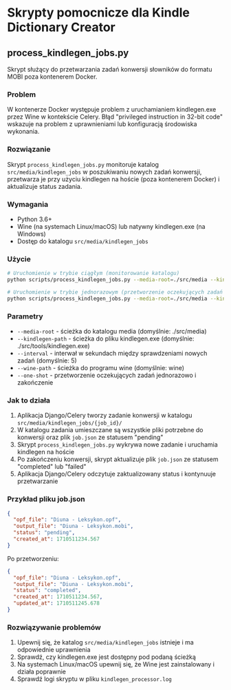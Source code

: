 # Skrypty pomocnicze dla Kindle Dictionary Creator

## process_kindlegen_jobs.py

Skrypt służący do przetwarzania zadań konwersji słowników do formatu MOBI poza kontenerem Docker.

### Problem

W kontenerze Docker występuje problem z uruchamianiem kindlegen.exe przez Wine w kontekście Celery. Błąd "privileged instruction in 32-bit code" wskazuje na problem z uprawnieniami lub konfiguracją środowiska wykonania.

### Rozwiązanie

Skrypt `process_kindlegen_jobs.py` monitoruje katalog `src/media/kindlegen_jobs` w poszukiwaniu nowych zadań konwersji, przetwarza je przy użyciu kindlegen na hoście (poza kontenerem Docker) i aktualizuje status zadania.

### Wymagania

- Python 3.6+
- Wine (na systemach Linux/macOS) lub natywny kindlegen.exe (na Windows)
- Dostęp do katalogu `src/media/kindlegen_jobs`

### Użycie

```bash
# Uruchomienie w trybie ciągłym (monitorowanie katalogu)
python scripts/process_kindlegen_jobs.py --media-root=./src/media --kindlegen-path=./src/tools/kindlegen.exe

# Uruchomienie w trybie jednorazowym (przetworzenie oczekujących zadań i zakończenie)
python scripts/process_kindlegen_jobs.py --media-root=./src/media --kindlegen-path=./src/tools/kindlegen.exe --one-shot
```

### Parametry

- `--media-root` - ścieżka do katalogu media (domyślnie: ./src/media)
- `--kindlegen-path` - ścieżka do pliku kindlegen.exe (domyślnie: ./src/tools/kindlegen.exe)
- `--interval` - interwał w sekundach między sprawdzeniami nowych zadań (domyślnie: 5)
- `--wine-path` - ścieżka do programu wine (domyślnie: wine)
- `--one-shot` - przetworzenie oczekujących zadań jednorazowo i zakończenie

### Jak to działa

1. Aplikacja Django/Celery tworzy zadanie konwersji w katalogu `src/media/kindlegen_jobs/{job_id}/`
2. W katalogu zadania umieszczane są wszystkie pliki potrzebne do konwersji oraz plik `job.json` ze statusem "pending"
3. Skrypt `process_kindlegen_jobs.py` wykrywa nowe zadanie i uruchamia kindlegen na hoście
4. Po zakończeniu konwersji, skrypt aktualizuje plik `job.json` ze statusem "completed" lub "failed"
5. Aplikacja Django/Celery odczytuje zaktualizowany status i kontynuuje przetwarzanie

### Przykład pliku job.json

```json
{
  "opf_file": "Diuna - Leksykon.opf",
  "output_file": "Diuna - Leksykon.mobi",
  "status": "pending",
  "created_at": 1710511234.567
}
```

Po przetworzeniu:

```json
{
  "opf_file": "Diuna - Leksykon.opf",
  "output_file": "Diuna - Leksykon.mobi",
  "status": "completed",
  "created_at": 1710511234.567,
  "updated_at": 1710511245.678
}
```

### Rozwiązywanie problemów

1. Upewnij się, że katalog `src/media/kindlegen_jobs` istnieje i ma odpowiednie uprawnienia
2. Sprawdź, czy kindlegen.exe jest dostępny pod podaną ścieżką
3. Na systemach Linux/macOS upewnij się, że Wine jest zainstalowany i działa poprawnie
4. Sprawdź logi skryptu w pliku `kindlegen_processor.log`

